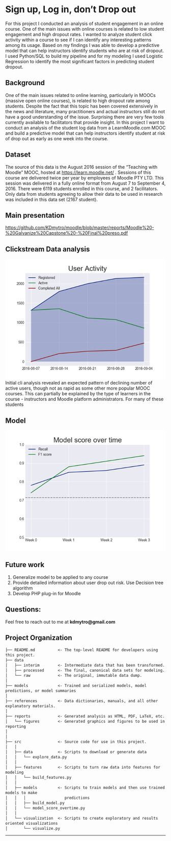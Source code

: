 Sign up, Log in, don’t Drop out
==============================

For this project I conducted an analysis of student engagement in an online course. One of the main issues with online courses is related to low student engagement and high dropout rates. I wanted to analyze student click activity within a course to see if I can identify any interesting patterns among its usage. Based on my findings I was able to develop a predictive model that can help instructors identify students who are at risk of dropout. I used Python/SQL to build my pipeline and for my modeling I used Logistic Regression to identify the most significant factors in predicting student dropout.


## Background
One of the main issues related to online learning, particularly in MOOCs (massive open online courses), is related to high dropout rate among students. Despite the fact that this topic has been covered extensively in the news and literature, many practitioners and actual instructors still do not have a good understanding of the issue. Surprising there are very few tools currently available to facilitators that provide insight. In this project I want to conduct an analysis of the student log data from a LearnMoodle.com MOOC and build a predictive model that can help instructors identify student at risk of drop out as early as one week into the course.

## Dataset
The source of this data is the August 2016 session of the “Teaching with Moodle” MOOC, hosted at https://learn.moodle.net/ . Sessions of this course are delivered twice per year by employees of Moodle PTY LTD. This session was delivered in a fully online format from August 7 to September 4, 2016. There were 6119 students enrolled in this course, and 2 facilitators. Only data from students agreeing to allow their data to be used in research was included in this data set (2167 student).

## Main presentation
https://github.com/KDmytro/moodle/blob/master/reports/Moodle%20-%20Galvanize%20Capstone%20-%20Final%20preso.pdf

## Clickstream Data analysis
![User Activity](/reports/figures/user_activity.png)
Initial cli analysis revealed an expected pattern of declining number of active users, though not as rapid as some other more popular MOOC courses. This can partially be explained by the type of learners in the course - instructors and Moodle platform administrators.  For many of these students


## Model
![Model Accuracy over Time](/reports/figures/model_score.png)

## Future work
1. Generalize model to be applied to any course
2. Provide detailed information about user drop out risk. Use Decision tree algorithm
3. Develop PHP plug-in for Moodle

## Questions:
Feel free to reach out to me at __kdmytro@gmail.com__

Project Organization
------------

    ├── README.md          <- The top-level README for developers using this project.
    ├── data
    │   ├── interim        <- Intermediate data that has been transformed.
    │   ├── processed      <- The final, canonical data sets for modeling.
    │   └── raw            <- The original, immutable data dump.
    │    
    ├── models             <- Trained and serialized models, model predictions, or model summaries
    │    
    ├── references         <- Data dictionaries, manuals, and all other explanatory materials.
    │
    ├── reports            <- Generated analysis as HTML, PDF, LaTeX, etc.
    │   └── figures        <- Generated graphics and figures to be used in reporting
    │
    │
    ├── src                <- Source code for use in this project.
    │   │
    │   ├── data           <- Scripts to download or generate data
    │   │   └── explore_data.py
    │   │
    │   ├── features       <- Scripts to turn raw data into features for modeling
    │   │   └── build_features.py
    │   │
    │   ├── models         <- Scripts to train models and then use trained models to make
    │   │   │                 predictions
    │   │   ├── build_model.py
    │   │   └── model_score_overtime.py
    │   │
    │   └── visualization  <- Scripts to create exploratory and results oriented visualizations
    │       └── visualize.py


--------
